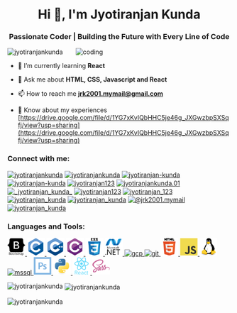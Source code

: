 <h1 align="center">Hi 👋, I'm Jyotiranjan Kunda</h1>
<h3 align="center">Passionate Coder | Building the Future with Every Line of Code</h3>

<img align = "right" alt = "coding" width = "350" src = "https://user-images.githubusercontent.com/55389276/140866485-8fb1c876-9a8f-4d6a-98dc-08c4981eaf70.gif">

<p align="left"> <img src="https://komarev.com/ghpvc/?username=jyotiranjankunda&label=Profile%20views&color=0e75b6&style=flat" alt="jyotiranjankunda" /> </p>

- 🌱 I’m currently learning **React**

- 💬 Ask me about **HTML, CSS, Javascript and React**

- 📫 How to reach me **jrk2001.mymail@gmail.com**

- 📄 Know about my experiences [https://drive.google.com/file/d/1YG7xKvIQbHHC5je46g_JXGwzbpSXSqfj/view?usp=sharing](https://drive.google.com/file/d/1YG7xKvIQbHHC5je46g_JXGwzbpSXSqfj/view?usp=sharing)

<h3 align="left">Connect with me:</h3>
<p align="left">
<a href="https://codepen.io/jyotiranjankunda" target="blank"><img align="center" src="https://raw.githubusercontent.com/rahuldkjain/github-profile-readme-generator/master/src/images/icons/Social/codepen.svg" alt="jyotiranjankunda" height="30" width="40" /></a>
<a href="https://dev.to/jyotiranjankunda" target="blank"><img align="center" src="https://raw.githubusercontent.com/rahuldkjain/github-profile-readme-generator/master/src/images/icons/Social/devto.svg" alt="jyotiranjankunda" height="30" width="40" /></a>
<a href="https://linkedin.com/in/jyotiranjan-kunda" target="blank"><img align="center" src="https://raw.githubusercontent.com/rahuldkjain/github-profile-readme-generator/master/src/images/icons/Social/linked-in-alt.svg" alt="jyotiranjan-kunda" height="30" width="40" /></a>
<a href="https://stackoverflow.com/users/jyotiranjan-kunda" target="blank"><img align="center" src="https://raw.githubusercontent.com/rahuldkjain/github-profile-readme-generator/master/src/images/icons/Social/stack-overflow.svg" alt="jyotiranjan-kunda" height="30" width="40" /></a>
<a href="https://codesandbox.com/jyotiranjan123" target="blank"><img align="center" src="https://raw.githubusercontent.com/rahuldkjain/github-profile-readme-generator/master/src/images/icons/Social/codesandbox.svg" alt="jyotiranjan123" height="30" width="40" /></a>
<a href="https://fb.com/jyotiranjankunda.01" target="blank"><img align="center" src="https://raw.githubusercontent.com/rahuldkjain/github-profile-readme-generator/master/src/images/icons/Social/facebook.svg" alt="jyotiranjankunda.01" height="30" width="40" /></a>
<a href="https://instagram.com/_jyotiranjan_kunda_" target="blank"><img align="center" src="https://raw.githubusercontent.com/rahuldkjain/github-profile-readme-generator/master/src/images/icons/Social/instagram.svg" alt="_jyotiranjan_kunda_" height="30" width="40" /></a>
<a href="https://www.codechef.com/users/jyotiranjan123" target="blank"><img align="center" src="https://cdn.jsdelivr.net/npm/simple-icons@3.1.0/icons/codechef.svg" alt="jyotiranjan123" height="30" width="40" /></a>
<a href="https://www.hackerrank.com/jyotiranjan_123" target="blank"><img align="center" src="https://raw.githubusercontent.com/rahuldkjain/github-profile-readme-generator/master/src/images/icons/Social/hackerrank.svg" alt="jyotiranjan_123" height="30" width="40" /></a>
<a href="https://codeforces.com/profile/jyotiranjan_kunda" target="blank"><img align="center" src="https://raw.githubusercontent.com/rahuldkjain/github-profile-readme-generator/master/src/images/icons/Social/codeforces.svg" alt="jyotiranjan_kunda" height="30" width="40" /></a>
<a href="https://www.leetcode.com/jyotiranjan_kunda" target="blank"><img align="center" src="https://raw.githubusercontent.com/rahuldkjain/github-profile-readme-generator/master/src/images/icons/Social/leet-code.svg" alt="jyotiranjan_kunda" height="30" width="40" /></a>
<a href="https://www.hackerearth.com/@jrk2001.mymail" target="blank"><img align="center" src="https://raw.githubusercontent.com/rahuldkjain/github-profile-readme-generator/master/src/images/icons/Social/hackerearth.svg" alt="@jrk2001.mymail" height="30" width="40" /></a>
<a href="https://auth.geeksforgeeks.org/user/jyotiranjan_kunda" target="blank"><img align="center" src="https://raw.githubusercontent.com/rahuldkjain/github-profile-readme-generator/master/src/images/icons/Social/geeks-for-geeks.svg" alt="jyotiranjan_kunda" height="30" width="40" /></a>
</p>

<h3 align="left">Languages and Tools:</h3>
<p align="left"> <a href="https://getbootstrap.com" target="_blank" rel="noreferrer"> <img src="https://raw.githubusercontent.com/devicons/devicon/master/icons/bootstrap/bootstrap-plain-wordmark.svg" alt="bootstrap" width="40" height="40"/> </a> <a href="https://www.cprogramming.com/" target="_blank" rel="noreferrer"> <img src="https://raw.githubusercontent.com/devicons/devicon/master/icons/c/c-original.svg" alt="c" width="40" height="40"/> </a> <a href="https://www.w3schools.com/cpp/" target="_blank" rel="noreferrer"> <img src="https://raw.githubusercontent.com/devicons/devicon/master/icons/cplusplus/cplusplus-original.svg" alt="cplusplus" width="40" height="40"/> </a> <a href="https://www.w3schools.com/cs/" target="_blank" rel="noreferrer"> <img src="https://raw.githubusercontent.com/devicons/devicon/master/icons/csharp/csharp-original.svg" alt="csharp" width="40" height="40"/> </a> <a href="https://www.w3schools.com/css/" target="_blank" rel="noreferrer"> <img src="https://raw.githubusercontent.com/devicons/devicon/master/icons/css3/css3-original-wordmark.svg" alt="css3" width="40" height="40"/> </a> <a href="https://dotnet.microsoft.com/" target="_blank" rel="noreferrer"> <img src="https://raw.githubusercontent.com/devicons/devicon/master/icons/dot-net/dot-net-original-wordmark.svg" alt="dotnet" width="40" height="40"/> </a> <a href="https://cloud.google.com" target="_blank" rel="noreferrer"> <img src="https://www.vectorlogo.zone/logos/google_cloud/google_cloud-icon.svg" alt="gcp" width="40" height="40"/> </a> <a href="https://git-scm.com/" target="_blank" rel="noreferrer"> <img src="https://www.vectorlogo.zone/logos/git-scm/git-scm-icon.svg" alt="git" width="40" height="40"/> </a> <a href="https://www.w3.org/html/" target="_blank" rel="noreferrer"> <img src="https://raw.githubusercontent.com/devicons/devicon/master/icons/html5/html5-original-wordmark.svg" alt="html5" width="40" height="40"/> </a> <a href="https://developer.mozilla.org/en-US/docs/Web/JavaScript" target="_blank" rel="noreferrer"> <img src="https://raw.githubusercontent.com/devicons/devicon/master/icons/javascript/javascript-original.svg" alt="javascript" width="40" height="40"/> </a> <a href="https://www.linux.org/" target="_blank" rel="noreferrer"> <img src="https://raw.githubusercontent.com/devicons/devicon/master/icons/linux/linux-original.svg" alt="linux" width="40" height="40"/> </a> <a href="https://www.microsoft.com/en-us/sql-server" target="_blank" rel="noreferrer"> <img src="https://www.svgrepo.com/show/303229/microsoft-sql-server-logo.svg" alt="mssql" width="40" height="40"/> </a> <a href="https://www.photoshop.com/en" target="_blank" rel="noreferrer"> <img src="https://raw.githubusercontent.com/devicons/devicon/master/icons/photoshop/photoshop-line.svg" alt="photoshop" width="40" height="40"/> </a> <a href="https://www.python.org" target="_blank" rel="noreferrer"> <img src="https://raw.githubusercontent.com/devicons/devicon/master/icons/python/python-original.svg" alt="python" width="40" height="40"/> </a> <a href="https://reactjs.org/" target="_blank" rel="noreferrer"> <img src="https://raw.githubusercontent.com/devicons/devicon/master/icons/react/react-original-wordmark.svg" alt="react" width="40" height="40"/> </a> <a href="https://sass-lang.com" target="_blank" rel="noreferrer"> <img src="https://raw.githubusercontent.com/devicons/devicon/master/icons/sass/sass-original.svg" alt="sass" width="40" height="40"/> </a> </p>

<p><img align="left" src="https://github-readme-stats.vercel.app/api/top-langs?username=jyotiranjankunda&show_icons=true&locale=en&layout=compact" alt="jyotiranjankunda" /></p>

<p>&nbsp;<img align="center" src="https://github-readme-stats.vercel.app/api?username=jyotiranjankunda&show_icons=true&locale=en" alt="jyotiranjankunda" /></p>

<p><img align="center" src="https://github-readme-streak-stats.herokuapp.com/?user=jyotiranjankunda&" alt="jyotiranjankunda" /></p>
